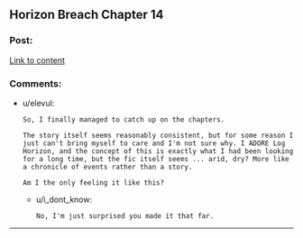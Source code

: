 ## Horizon Breach Chapter 14

### Post:

[Link to content](https://www.fanfiction.net/s/11936165/14/Horizon-Breach)

### Comments:

- u/elevul:
  ```
  So, I finally managed to catch up on the chapters.

  The story itself seems reasonably consistent, but for some reason I just can't bring myself to care and I'm not sure why. I ADORE Log Horizon, and the concept of this is exactly what I had been looking for a long time, but the fic itself seems ... arid, dry? More like a chronicle of events rather than a story.

  Am I the only feeling it like this?
  ```

  - u/i_dont_know:
    ```
    No, I'm just surprised you made it that far.
    ```

---


